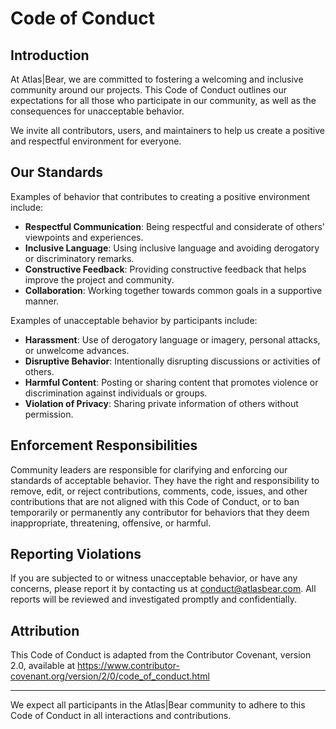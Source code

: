 # Code of Conduct

## Introduction

At Atlas|Bear, we are committed to fostering a welcoming and inclusive community around our projects. This Code of Conduct outlines our expectations for all those who participate in our community, as well as the consequences for unacceptable behavior.

We invite all contributors, users, and maintainers to help us create a positive and respectful environment for everyone.

## Our Standards

Examples of behavior that contributes to creating a positive environment include:

- **Respectful Communication**: Being respectful and considerate of others' viewpoints and experiences.
- **Inclusive Language**: Using inclusive language and avoiding derogatory or discriminatory remarks.
- **Constructive Feedback**: Providing constructive feedback that helps improve the project and community.
- **Collaboration**: Working together towards common goals in a supportive manner.

Examples of unacceptable behavior by participants include:

- **Harassment**: Use of derogatory language or imagery, personal attacks, or unwelcome advances.
- **Disruptive Behavior**: Intentionally disrupting discussions or activities of others.
- **Harmful Content**: Posting or sharing content that promotes violence or discrimination against individuals or groups.
- **Violation of Privacy**: Sharing private information of others without permission.

## Enforcement Responsibilities

Community leaders are responsible for clarifying and enforcing our standards of acceptable behavior. They have the right and responsibility to remove, edit, or reject contributions, comments, code, issues, and other contributions that are not aligned with this Code of Conduct, or to ban temporarily or permanently any contributor for behaviors that they deem inappropriate, threatening, offensive, or harmful.

## Reporting Violations

If you are subjected to or witness unacceptable behavior, or have any concerns, please report it by contacting us at conduct@atlasbear.com. All reports will be reviewed and investigated promptly and confidentially.

## Attribution

This Code of Conduct is adapted from the Contributor Covenant, version 2.0, available at https://www.contributor-covenant.org/version/2/0/code_of_conduct.html

---

We expect all participants in the Atlas|Bear community to adhere to this Code of Conduct in all interactions and contributions.
